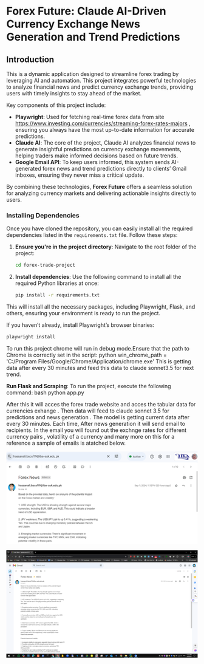 # Forex Future: Claude AI-Driven Currency Exchange News Generation and Trend Predictions
## Introduction

This is a dynamic application designed to streamline forex trading by leveraging AI and automation. This project integrates powerful technologies to analyze financial news and predict currency exchange trends, providing users with timely insights to stay ahead of the market.

Key components of this project include:

- **Playwright**: Used for fetching real-time forex data from site https://www.investing.com/currencies/streaming-forex-rates-majors , ensuring you always have the most up-to-date information for accurate predictions.
- **Claude AI**: The core of the project, Claude AI analyzes financial news to generate insightful predictions on currency exchange movements, helping traders make informed decisions based on future trends.
- **Google Email API**: To keep users informed, this system sends AI-generated forex news and trend predictions directly to clients’ Gmail inboxes, ensuring they never miss a critical update.

By combining these technologies, **Forex Future** offers a seamless solution for analyzing currency markets and delivering actionable insights directly to users.


### Installing Dependencies

Once you have cloned the repository, you can easily install all the required dependencies listed in the `requirements.txt` file. Follow these steps:

1. **Ensure you're in the project directory**:
   Navigate to the root folder of the project:
   ```bash
   cd forex-trade-project
   ```

2. **Install dependencies**:
   Use the following command to install all the required Python libraries at once:
   ```bash
   pip install -r requirements.txt
   ```

This will install all the necessary packages, including Playwright, Flask, and others, ensuring your environment is ready to run the project.

If you haven’t already, install Playwright’s browser binaries:
   ```bash
   playwright install
   ```
To run this project chrome will run in debug mode.Ensure that the path to Chrome is correctly set in the script:
    python
    win_chrome_path = 'C:/Program Files/Google/Chrome/Application/chrome.exe'
This is getting data after every 30 minutes and feed this data to claude sonnet3.5 for next trend.

**Run Flask and Scraping**:
    To run the project, execute the following command:
    bash
    python app.py

After this it will acces the forex trade website and acces the tabular data for currencies exhange . Then data will feed to  claude sonnet 3.5 for predictions and news generation . The model is getting current data after every 30 minutes. Each time, After news generation it will send email to recipients. In the email you will found out the exchnge rates for different currency pairs , volatility of a currency and many more on this for a reference a sample of emails is atatched below.

![Forex Scraping Example](emails\image.png)

![Generated News Example](emails\img.png)

